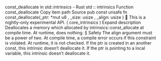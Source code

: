 const_deallocate in std::intrinsics - Rust
std
::
intrinsics
Function
const_deallocate
Copy item path
Source
pub const unsafe fn const_deallocate(_ptr:
*mut
u8
, _size:
usize
, _align:
usize
)
🔬
This is a nightly-only experimental API. (
core_intrinsics
)
Expand description
Deallocates a memory which allocated by
intrinsics::const_allocate
at compile time.
At runtime, does nothing.
§
Safety
The
align
argument must be a power of two.
At compile time, a compile error occurs if this constraint is violated.
At runtime, it is not checked.
If the
ptr
is created in an another const, this intrinsic doesn’t deallocate it.
If the
ptr
is pointing to a local variable, this intrinsic doesn’t deallocate it.